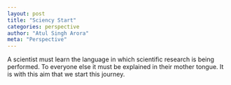 ```yaml
---
layout: post
title: "Sciency Start"
categories: perspective
author: "Atul Singh Arora"
meta: "Perspective"
---
```


A scientist must learn the language in which scientific research is being performed. To everyone else it must be explained in their mother tongue. It is with this aim that we start this journey.
